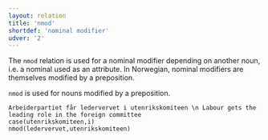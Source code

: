 ```yaml
---
layout: relation
title: 'nmod'
shortdef: 'nominal modifier'
udver: '2'
---
```


The `nmod` relation is used for a nominal modifier depending on another noun, i.e. a nominal used as an attribute. In Norwegian, nominal modifiers are themselves modified by a preposition.

`nmod` is used for nouns modified by a preposition.

~~~ sdparse
Arbeiderpartiet får ledervervet i utenrikskomiteen \n Labour gets the leading role in the foreign committee
case(utenrikskomiteen,i)
nmod(ledervervet,utenrikskomiteen)
~~~

<!-- Interlanguage links updated Čt lis 12 09:43:31 CET 2020 -->
